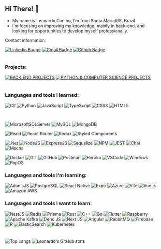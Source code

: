 ## Hi There! :vulcan_salute:
- My name is Leonardo Coelho, I'm from Santa Maria/RS, Brazil 
- I'm focusing on improving my knowledge, mainly in back-end,  and looking for opportunities to develop myself professionally.

Contact information:

[![Linkedin Badge](https://img.shields.io/badge/LinkedIn-0077B5?style=for-the-badge&logo=linkedin&logoColor=white)](https://www.linkedin.com/in/leonardocoel/)
[![Gmail Badge](https://img.shields.io/badge/Leonardocoel98@gmail.com-D14836?style=for-the-badge&logo=gmail&logoColor=white)](mailto:leonardocoel98@gmail.com)
[![Github Badge](https://img.shields.io/badge/GitHub-100000?style=for-the-badge&logo=github&logoColor=white)](https://github.com/Leonardocoel)
#
### Projects:
[![BACK END PROJECTS](https://img.shields.io/badge/TRYBE-BACK_END_PROJECTS-sucess?style=for-the-badge)](https://github.com/stars/Leonardocoel/lists/back-end-trybe)
[![PYTHON & COMPUTER SCIENCE PROJECTS](https://img.shields.io/badge/TRYBE-PYTHON_&_COMPUTER_SCIENCE_PROJECTS-sucess?style=for-the-badge&color=yellow)](https://github.com/stars/Leonardocoel/lists/computer-science-python-trybe)
#
### Languages and tools I learned:

![C#](https://img.shields.io/badge/C%23-239120?style=for-the-badge&logo=c-sharp&logoColor=white)
![Python](https://img.shields.io/badge/Python-FFD43B?style=for-the-badge&logo=python&logoColor=blue)
![JavaScript](https://img.shields.io/badge/JavaScript-323330?style=for-the-badge&logo=javascript&logoColor=F7DF1E)
![TypeScript](https://img.shields.io/badge/TypeScript-007ACC?style=for-the-badge&logo=typescript&logoColor=white)
![CSS3](https://img.shields.io/badge/CSS3-1572B6?style=for-the-badge&logo=css3&logoColor=white)
![HTML5](https://img.shields.io/badge/HTML5-E34F26?style=for-the-badge&logo=html5&logoColor=white)

</br>

![MicrosoftSQLServer](https://img.shields.io/badge/Microsoft%20SQL%20Server-CC2927?style=for-the-badge&logo=microsoft%20sql%20server&logoColor=white)
![MySQL](https://img.shields.io/badge/MySQL-005C84?style=for-the-badge&logo=mysql&logoColor=white)
![MongoDB](https://img.shields.io/badge/MongoDB-4EA94B?style=for-the-badge&logo=mongodb&logoColor=white)

![React](https://img.shields.io/badge/React-20232A?style=for-the-badge&logo=react&logoColor=61DAFB)
![React Router](https://img.shields.io/badge/React_Router-CA4245?style=for-the-badge&logo=react-router&logoColor=white)
![Redux](https://img.shields.io/badge/Redux-593D88?style=for-the-badge&logo=redux&logoColor=white)
![Styled Components](https://img.shields.io/badge/styled--components-DB7093?style=for-the-badge&logo=styled-components&logoColor=white)

![.Net](https://img.shields.io/badge/.NET-5C2D91?style=for-the-badge&logo=.net&logoColor=white)
![NodeJS](https://img.shields.io/badge/Node.js-339933?style=for-the-badge&logo=nodedotjs&logoColor=white)
![ExpressJS](https://img.shields.io/badge/Express.js-000000?style=for-the-badge&logo=express&logoColor=white)
![Sequelize](https://img.shields.io/badge/Sequelize-52B0E7?style=for-the-badge&logo=Sequelize&logoColor=white)
![NPM](https://img.shields.io/badge/npm-CB3837?style=for-the-badge&logo=npm&logoColor=white)
![JEST](https://img.shields.io/badge/Jest-C21325?style=for-the-badge&logo=jest&logoColor=white)
![Chai](https://img.shields.io/badge/chai-A30701?style=for-the-badge&logo=chai&logoColor=white)
![Mocha](https://img.shields.io/badge/Mocha-8D6748?style=for-the-badge&logo=Mocha&logoColor=white)

![Docker](https://img.shields.io/badge/Docker-2CA5E0?style=for-the-badge&logo=docker&logoColor=white)
![GIT](https://img.shields.io/badge/GIT-E44C30?style=for-the-badge&logo=git&logoColor=white)
![GitHub](https://img.shields.io/badge/github-%23121011.svg?style=for-the-badge&logo=github&logoColor=white)
![Postman](https://img.shields.io/badge/Postman-FF6C37?style=for-the-badge&logo=Postman&logoColor=white)
![Heroku](https://img.shields.io/badge/Heroku-430098?style=for-the-badge&logo=heroku&logoColor=white)
![VSCode](https://img.shields.io/badge/VSCode-0078D4?style=for-the-badge&logo=visual%20studio%20code&logoColor=white)
![Windows](https://img.shields.io/badge/Windows-0078D6?style=for-the-badge&logo=windows&logoColor=white)
![PopOS](https://img.shields.io/badge/Pop!_OS-48B9C7?style=for-the-badge&logo=Pop!_OS&logoColor=white)



### Languages and tools I'm learning:



![AdonisJS](https://img.shields.io/badge/adonisjs-%23220052.svg?style=for-the-badge&logo=adonisjs&logoColor=white)
![PostgreSQL](https://img.shields.io/badge/PostgreSQL-316192?style=for-the-badge&logo=postgresql&logoColor=white)
![React Native](https://img.shields.io/badge/react_native-%2320232a.svg?style=for-the-badge&logo=react&logoColor=%2361DAFB)
![Expo](https://img.shields.io/badge/expo-1C1E24?style=for-the-badge&logo=expo&logoColor=#D04A37)
![Azure](https://img.shields.io/badge/azure-%230072C6.svg?style=for-the-badge&logo=microsoftazure&logoColor=white)
![Vite](https://img.shields.io/badge/vite-%23646CFF.svg?style=for-the-badge&logo=vite&logoColor=white)
![Vue.js](https://img.shields.io/badge/vuejs-%2335495e.svg?style=for-the-badge&logo=vuedotjs&logoColor=%234FC08D)
![Amazon AWS](https://img.shields.io/badge/Amazon_AWS-FF9900?style=for-the-badge&logo=amazonaws&logoColor=white)

### Languages and tools I want to learn:

![NestJS](https://img.shields.io/badge/nestjs-E0234E?style=for-the-badge&logo=nestjs&logoColor=white)
![Redis](https://img.shields.io/badge/redis-%23DD0031.svg?&style=for-the-badge&logo=redis&logoColor=white)
![Prisma](https://img.shields.io/badge/Prisma-3982CE?style=for-the-badge&logo=Prisma&logoColor=white)
![Rust](https://img.shields.io/badge/Rust-black?style=for-the-badge&logo=rust&logoColor=#E57324)
![C++](https://img.shields.io/badge/C%2B%2B-00599C?style=for-the-badge&logo=c%2B%2B&logoColor=white)
![Go](https://img.shields.io/badge/Go-00ADD8?style=for-the-badge&logo=go&logoColor=white)
![Flutter](https://img.shields.io/badge/Flutter-02569B?style=for-the-badge&logo=flutter&logoColor=white)
![Raspberry](https://img.shields.io/badge/Raspberry%20Pi-A22846?style=for-the-badge&logo=Raspberry%20Pi&logoColor=white)
![Apache Kafka](https://img.shields.io/badge/Apache%20Kafka-000?style=for-the-badge&logo=apachekafka)
![Deno JS](https://img.shields.io/badge/deno%20js-000000?style=for-the-badge&logo=deno&logoColor=white)
![Next JS](https://img.shields.io/badge/Next-black?style=for-the-badge&logo=next.js&logoColor=white)
![Angular](https://img.shields.io/badge/angular-%23DD0031.svg?style=for-the-badge&logo=angular&logoColor=white)
![RabbitMQ](https://img.shields.io/badge/Rabbitmq-FF6600?style=for-the-badge&logo=rabbitmq&logoColor=white)
![Firebase](https://img.shields.io/badge/firebase-%23039BE5.svg?style=for-the-badge&logo=firebase)
![R](https://img.shields.io/badge/r-%23276DC3.svg?style=for-the-badge&logo=r&logoColor=white)
![ElasticSearch](https://img.shields.io/badge/-ElasticSearch-005571?style=for-the-badge&logo=elasticsearch)
![Kubernetes](https://img.shields.io/badge/kubernetes-%23326ce5.svg?style=for-the-badge&logo=kubernetes&logoColor=white)

#

![Top Langs](https://github-readme-stats.vercel.app/api/top-langs/?username=Leonardocoel&theme=tokyonight)
![Leonardo's GitHub stats](https://github-readme-stats.vercel.app/api?username=Leonardocoel&show_icons=true&theme=tokyonight)
